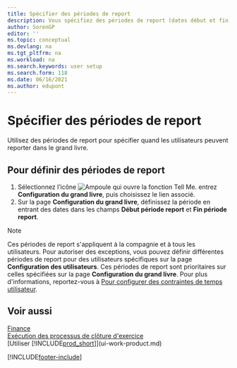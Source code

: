 ```yaml
---
title: Spécifier des périodes de report
description: Vous spécifiez des périodes de report (dates début et fin) pour configurer quand les utilisateurs peuvent reporter en grand livre.
author: SorenGP
editor: ''
ms.topic: conceptual
ms.devlang: na
ms.tgt_pltfrm: na
ms.workload: na
ms.search.keywords: user setup
ms.search.form: 118
ms.date: 06/16/2021
ms.author: edupont
---
```

# Spécifier des périodes de report

Utilisez des périodes de report pour spécifier quand les utilisateurs peuvent reporter dans le grand livre.  

## Pour définir des périodes de report

1. Sélectionnez l’icône ![Ampoule qui ouvre la fonction Tell Me.](media/ui-search/search_small.png "Dites-moi ce que vous voulez faire") entrez **Configuration du grand livre**, puis choisissez le lien associé.  
2. Sur la page **Configuration du grand livre**, définissez la période en entrant des dates dans les champs **Début période report** et **Fin période report**.  

> [!NOTE]  
> Ces périodes de report s'appliquent à la compagnie et à tous les utilisateurs. Pour autoriser des exceptions, vous pouvez définir différentes périodes de report pour des utilisateurs spécifiques sur la page **Configuration des utilisateurs**. Ces périodes de report sont prioritaires sur celles spécifiées sur la page **Configuration du grand livre**. Pour plus d'informations, reportez-vous à [Pour configurer des contraintes de temps utilisateur](ui-define-granular-permissions.md#to-set-up-user-time-constraints).

## Voir aussi

[Finance](finance.md)  
[Exécution des processus de clôture d'exercice](year-how-complete-period-end-processes.md)  
[Utiliser [!INCLUDE[prod_short](includes/prod_short.md)]](ui-work-product.md)


[!INCLUDE[footer-include](includes/footer-banner.md)]